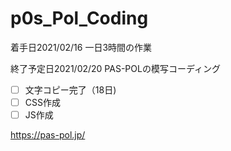 # p0s_Pol_Coding
着手日2021/02/16
一日3時間の作業

終了予定日2021/02/20
PAS-POLの模写コーディング
- [ ] 文字コピー完了（18日)
- [ ] CSS作成
- [ ] JS作成

https://pas-pol.jp/
